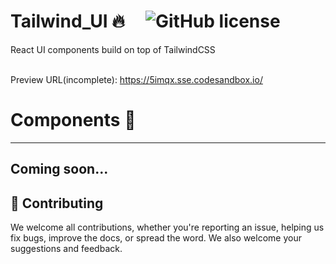 # Tailwind_UI :fire: &nbsp;&nbsp;&nbsp; ![GitHub license](https://img.shields.io/badge/license-MIT-blue.svg)

React UI components build on top of TailwindCSS
<br/>
<br/>

Preview URL(incomplete): https://5imqx.sse.codesandbox.io/

# Components :electric_plug:

---
Coming soon...
---

## :handshake: Contributing

We welcome all contributions, whether you're reporting an issue, helping us fix bugs, improve the docs, or spread the word. We also welcome your suggestions and feedback.
